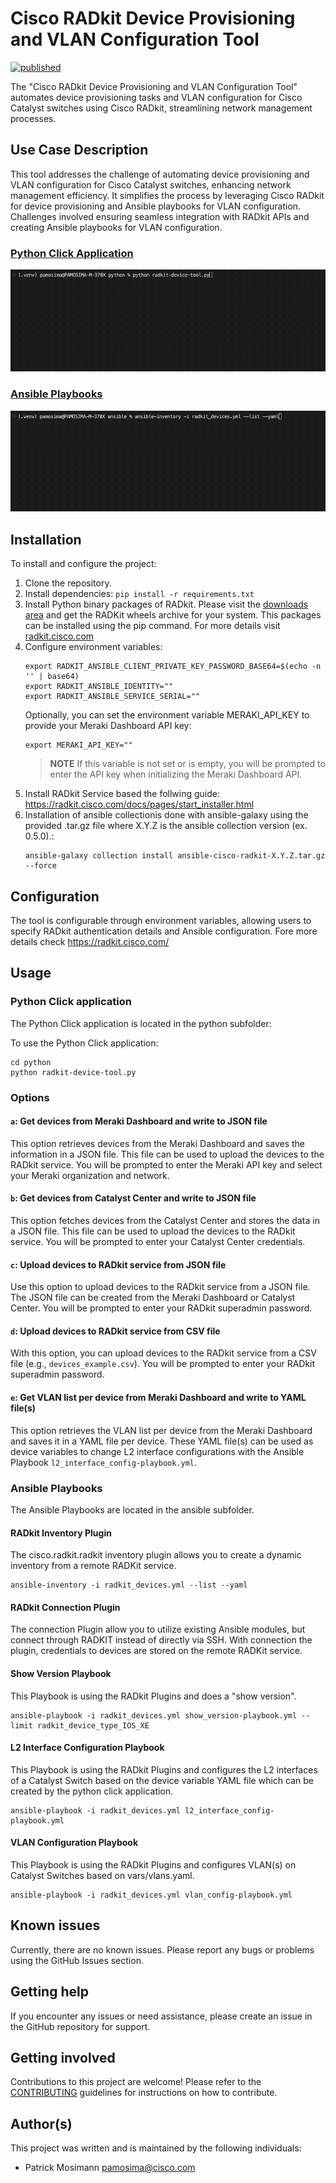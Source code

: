 # Cisco RADkit Device Provisioning and VLAN Configuration Tool

[![published](https://static.production.devnetcloud.com/codeexchange/assets/images/devnet-published.svg)](https://developer.cisco.com/codeexchange/github/repo/pamosima/RADkit-tools)

The "Cisco RADkit Device Provisioning and VLAN Configuration Tool" automates device provisioning tasks and VLAN configuration for Cisco Catalyst switches using Cisco RADkit, streamlining network management processes.

## Use Case Description

This tool addresses the challenge of automating device provisioning and VLAN configuration for Cisco Catalyst switches, enhancing network management efficiency. It simplifies the process by leveraging Cisco RADkit for device provisioning and Ansible playbooks for VLAN configuration. Challenges involved ensuring seamless integration with RADkit APIs and creating Ansible playbooks for VLAN configuration.

### [Python Click Application](#python-click-application)

![Create JSON file from Meraki Dashboard](img/create_json_from_meraki.gif)

### [Ansible Playbooks](#ansible-playbooks)

![Ansible Playbook to create VLAN's](img/create_vlan.gif)

## Installation

To install and configure the project:

1. Clone the repository.
2. Install dependencies: `pip install -r requirements.txt`
3. Install Python binary packages of RADkit. Please visit the [downloads area](https://radkit.cisco.com/downloads/release/) and get the RADKit wheels archive for your system. This packages can be installed using the pip command. For more details visit [radkit.cisco.com](https://radkit.cisco.com/docs/pages/start_pip_wheels.html)
4. Configure environment variables:
   ```
   export RADKIT_ANSIBLE_CLIENT_PRIVATE_KEY_PASSWORD_BASE64=$(echo -n '' | base64)
   export RADKIT_ANSIBLE_IDENTITY=""
   export RADKIT_ANSIBLE_SERVICE_SERIAL=""
   ```
   Optionally, you can set the environment variable MERAKI_API_KEY to provide your Meraki Dashboard API key:
   ```
   export MERAKI_API_KEY=""
   ```
   > **NOTE**
   > If this variable is not set or is empty, you will be prompted to enter the API key when initializing the Meraki Dashboard API.
5. Install RADkit Service based the follwing guide: https://radkit.cisco.com/docs/pages/start_installer.html
6. Installation of ansible collectionis done with ansible-galaxy using the provided .tar.gz file where X.Y.Z is the ansible collection version (ex. 0.5.0).:
   ```
   ansible-galaxy collection install ansible-cisco-radkit-X.Y.Z.tar.gz --force
   ```

## Configuration

The tool is configurable through environment variables, allowing users to specify RADkit authentication details and Ansible configuration.
Fore more details check https://radkit.cisco.com/

## Usage

### Python Click application

The Python Click application is located in the python subfolder:

To use the Python Click application:

```
cd python
python radkit-device-tool.py
```

### Options

#### `a`: Get devices from Meraki Dashboard and write to JSON file

This option retrieves devices from the Meraki Dashboard and saves the information in a JSON file. This file can be used to upload the devices to the RADkit service. You will be prompted to enter the Meraki API key and select your Meraki organization and network.

#### `b`: Get devices from Catalyst Center and write to JSON file

This option fetches devices from the Catalyst Center and stores the data in a JSON file. This file can be used to upload the devices to the RADkit service. You will be prompted to enter your Catalyst Center credentials.

#### `c`: Upload devices to RADkit service from JSON file

Use this option to upload devices to the RADkit service from a JSON file. The JSON file can be created from the Meraki Dashboard or Catalyst Center. You will be prompted to enter your RADkit superadmin password.

#### `d`: Upload devices to RADkit service from CSV file

With this option, you can upload devices to the RADkit service from a CSV file (e.g., `devices_example.csv`). You will be prompted to enter your RADkit superadmin password.

#### `e`: Get VLAN list per device from Meraki Dashboard and write to YAML file(s)

This option retrieves the VLAN list per device from the Meraki Dashboard and saves it in a YAML file per device. These YAML file(s) can be used as device variables to change L2 interface configurations with the Ansible Playbook `l2_interface_config-playbook.yml`.

### Ansible Playbooks

The Ansible Playbooks are located in the ansible subfolder.

#### RADkit Inventory Plugin

The cisco.radkit.radkit inventory plugin allows you to create a dynamic inventory from a remote RADKit service.

```
ansible-inventory -i radkit_devices.yml --list --yaml
```

#### RADkit Connection Plugin

The connection Plugin allow you to utilize existing Ansible modules, but connect through RADKIT instead of directly via SSH. With connection the plugin, credentials to devices are stored on the remote RADKit service.

#### Show Version Playbook

This Playbook is using the RADkit Plugins and does a "show version".

```
ansible-playbook -i radkit_devices.yml show_version-playbook.yml --limit radkit_device_type_IOS_XE
```

#### L2 Interface Configuration Playbook

This Playbook is using the RADkit Plugins and configures the L2 interfaces of a Catalyst Switch based on the device variable YAML file which can be created by the python click application.

```
ansible-playbook -i radkit_devices.yml l2_interface_config-playbook.yml
```

#### VLAN Configuration Playbook

This Playbook is using the RADkit Plugins and configures VLAN(s) on Catalyst Switches based on vars/vlans.yaml.

```
ansible-playbook -i radkit_devices.yml vlan_config-playbook.yml
```

## Known issues

Currently, there are no known issues. Please report any bugs or problems using the GitHub Issues section.

## Getting help

If you encounter any issues or need assistance, please create an issue in the GitHub repository for support.

## Getting involved

Contributions to this project are welcome! Please refer to the [CONTRIBUTING](./CONTRIBUTING.md) guidelines for instructions on how to contribute.

## Author(s)

This project was written and is maintained by the following individuals:

- Patrick Mosimann <pamosima@cisco.com>
